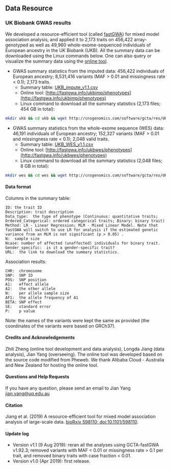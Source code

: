 
## Data Resource

### UK Biobank GWAS results
We developed a resource-efficient tool (called [fastGWA](#fastGWA)) for mixed model association analysis, and applied it to 2,173 traits on 456,422 array-genotyped as well as 49,960 whole-exome-sequenced individuals of European ancestry in the UK Biobank (UKB). All the summary data can be downloaded using the Linux commands below. One can also query or visualize the summary data using the [online tool](http://fastgwa.info).

* GWAS summary statistics from the imputed data: 456,422 individuals of European ancestry; 8,531,416 variants (MAF > 0.01 and missingness rate < 0.1); 2,173 traits.
    * Summary table: [UKB\_impute\_v1.1.csv](./res/UKB_impute_v1.1.csv)
    * Online tool: [http://fastgwa.info/ukbimp/phenotypes](http://fastgwa.info/ukbimp/phenotypes) 
    * Linux command to download all the summary statistics (2,173 files; 454 GB in total):
```bash
mkdir ukb && cd ukb && wget http://cnsgenomics.com/software/gcta/res/UKB_impute_v1.1.list && wget -i UKB_impute_v1.1.list
```
* GWAS summary statistics from the whole-exome sequence (WES) data: 46,191 individuals of European ancestry; 152,327 variants (MAF > 0.01 and missingness rate < 0.1); 2,048 valid traits.
    * Summary table: [UKB\_WES\_v1.1.csv](./res/UKB_WES_v1.1.csv)
    * Online tool: [http://fastgwa.info/ukbwes/phenotypes](http://fastgwa.info/ukbwes/phenotypes) 
    * Linux command to download all the summary statistics (2,048 files; 8 GB in total):
```bash
mkdir wes && cd wes && wget http://cnsgenomics.com/software/gcta/res/UKB_WES_v1.1.list && wget -i UKB_WES_v1.1.list
```

#### Data format
Columns in the summary table:
```nohighlight
ID: the trait ID
Description: trait description
Data_type:  the type of phenotype (Continuous: quantitative traits; Ordered_Categorical: ordered categorical traits; Binary: binary trait)
Method: LR - Linear Regression; MLM - Mixed Linear Model. Note that fastGWA will switch to use LR for analysis if the estimated genetic variance from an MLM is not significant (p > 0.05) .
N:  sample size
Ncase: number of affected (unaffected) individuals for binary trait.
Gender_specific:  is it a gender-specific trait?
URL:  the link to download the summary statistics.
```

Association results:
```nohightlight
CHR:  chromosome
SNP:  SNP ID
POS:  SNP position
A1:   effect allele
A2:   the other allele
N:    per allele sample size
AF1:  the allele frequency of A1
BETA: SNP effect
SE:   standard error
P:    p value
```

Note: the names of the variants were kept the same as provided (the coordinates of the variants were based on GRCh37).

#### Credits and Acknowledgements
Zhili Zheng (online tool development and data analysis), Longda Jiang (data analysis), Jian Yang (overseeing). The online tool was developed based on the source code modified from Pheweb. We thank Alibaba Cloud - Australia and New Zealand for hosting the online tool.

#### Questions and Help Requests
If you have any question, please send an email to Jian Yang [jian.yang@uq.edu.au](mailto:jian.yang@uq.edu.au)

#### Citation
Jiang et al. (2019) A resource-efficient tool for mixed model association analysis of large-scale data. [bioRxiv 598110; doi:10.1101/598110](https://www.biorxiv.org/content/10.1101/598110v1).

#### Update log
* Version v1.1 (9 Aug 2019): reran all the analyses using GCTA-fastGWA v1.92.3; removed variants with MAF < 0.01 or missingness rate > 0.1 per trait, and removed binary traits with case fraction < 0.01.
* Version v1.0 (Apr 2019): first release.
